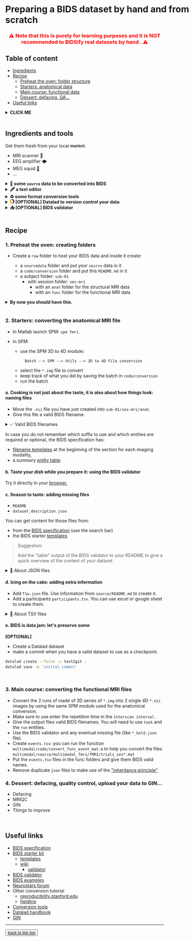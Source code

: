 <!-- TODO
- conversion script for MEG events
- link to BEPs have a look and contribute
- use BEPs to organize yet unsupported data
-->

<h1 style="width: 120%"> Preparing a BIDS dataset by hand and from scratch </h1>

<center>
<h3 style="color:red;">
  ⚠️ Note that this is purely for learning purposes and it is NOT recommended to BIDSify real datasets by hand . ⚠️
</h3>
</center>

<h2 id="TOC"> Table of content </h2>

- [Ingredients](#ingredients-and-tools)
- [Recipe](#recipe)
  - [Preheat the oven: folder structure](#preheat)
  - [Starters: anatomical data](#starters)
  - [Main course: functional data](#main-course)
  - [Dessert: defacing, QA...](#dessert)
- [Useful links](#useful-links)

<details><summary> <b>CLICK ME</b> </summary><br>

... to see what I hide !!!

<center>
<a href="https://twitter.com/RemiGau/status/1115513296134778880" target="_blank">
    <img src="https://pbs.twimg.com/media/D3sYRfhWkAAlevT?format=jpg&name=small" width="500" />
</a>
</center>

</details>

<br>

## Ingredients and tools

Get them fresh from your local ~~market~~:

- MRI scanner 🧲
- EEG amplifier 🌩
- MEG squid [🦑](https://theupturnedmicroscope.com/comic/squid/)
- ...

<details><summary> <b> 🧠 some <code>source</code> data to be converted into BIDS </b> </summary><br>
  <p>
    We will work with the
    <a href="https://www.fil.ion.ucl.ac.uk/spm/data/mmfaces/" target="_blank">
    multi-modal face dataset from SPM
    </a>.
  </p>
  <p>
      Very often MRI source data will be in a DICOM format and will require to be converted.
      Here the MRI data is in "3D" Nifti format <code>.hdr/.img</code> and
      we will need to change that to a "4D" Nifti <code>.nii</code> format.
  </p>
  <p>
    This dataset contains EEG, MEG and fMRI data on the same subject within the same paradigm.
    We also extracted some of the information about the data from the SPM manual
    and put it into the <code>source/README.md</code>.
  </p>
  <p>
    Similarly when you have DICOM data, it is usually a good idea
    to keep the PDF of MRI acquisition parameters with your source data.
  </p>
</details>

<details><summary> <b> 🖋 a text editor </b> </summary><br>
    Several common options top choose from:
    <ul>
        <li><a href="https://code.visualstudio.com" target="_blank">Visual Studio code</a></li>
        <li><a href="https://www.sublimetext.com/" target="_blank">Sublime</a></li>
        <li><a href="https://atom.io/" target="_blank">Atom</a></li>
        <li>Notepad does not really count.</li>
    </ul>
</details>

<details><summary> <b> ♻ some format conversion tools </b> </summary><br>
    <p>
      For the MRI data we will be using some of the SPM built-in functions
      to convert Nifti files into the proper format.
    </p>
</details>

<details>
  <summary> <b>
    <img  src="https://raw.githubusercontent.com/datalad/artwork/master/logos/logo_solo.svg"
          height="14"
          style="padding: 0; margin: 0"/>
    [OPTIONAL] Datalad to version control your data
  </b> </summary> <br>
  <p>
    You can follow the installation instruction in the
    <a href="http://handbook.datalad.org/en/latest/intro/installation.html" target="_blank">
    Datalad handbook.
    </a>
  </p>
</details>

<details><summary> <b> 📥 [OPTIONAL] BIDS validator </b> </summary><br>
  <ul>
      <li>Install <a href="https://nodejs.org" target="_blank">Node.js</a> (at least version 12.12.0).</li>
      <li>Update <code>npm</code> to be at least version 7 (<code>npm install --global npm@^7</code>)</li>
      <li>From a terminal run <code>npm install -g bids-validator</code></li>
      <li>Run <code>bids-validator</code> to start validating datasets.</li>
  </ul>
  See the full instruction <a href="https://www.npmjs.com/package/bids-validator#quickstart" target="_blank">here.</a>
</details>

<br>

## Recipe

<h3 id="preheat">1. Preheat the oven: creating folders</h3>

- Create a `raw` folder to host your BIDS data and inside it create:

  - a `sourcedata` folder and put your `source` data in it
  - a `code/conversion` folder and put this `README.md` in it
  - a subject folder: `sub-01`
    - with session folder: `ses-mri`
      - with an `anat` folder for the structural MRI data
      - with an `func` folder for the functional MRI data

<details><summary> <b>By now you should have this.</b> </summary><br>
  <pre>
  └── raw
      ├── code
      │   └── conversion
      ├── sourcedata
      │   ├── multimodal_fmri
      │   └── multimodal_smri
      └── sub-001
          └── ses-mri
              ├── anat
              └── func
  </pre>
</details>

<br>

<h3 id="starters">2. Starters: converting the anatomical MRI file</h3>

- In Matlab launch SPM: `spm fmri`.
- In SPM:

  - use the SPM 3D to 4D module:
    ```
      Batch --> SPM --> Utils --> 3D to 4D File conversion
    ```
  - select the `*.img` file to convert
  - keep track of what you did by saving the batch in `code/conversion`
  - run the batch

#### a. Cooking is not just about the taste, it is also about how things look: naming files

- Move the `.nii` file you have just created into `sub-01/ses-mri/anat`.
- Give this file a valid BIDS filename.

<details><summary> ✅ Valid BIDS filenames </summary><br>
  <ul>
    <li>
      BIDS filenames are composed of:
      <ul>
        <li><code>extension</code></li>
        <li><code>suffix</code> preceded by a <code>_</code></li>
        <li><code>entity-label</code> pairs separated by a <code>_</code></li>
      </ul>
    </li>
    <li>
      So a BIDS filename can look like: <code>entity1-label1_entity2-label2_suffix.extension</code>
    </li>
    <li>
      <code>entities</code> and <code>labels</code> can only contain letters and / or numbers.
    </li>
    <li>
      For a given suffix, some entities are <code>required</code> and some others are <code>[optional]</code>.
    </li>
    <li>
      <code>entity-label</code> pairs pairs have a specific order in which they must appear in filename.
    </li>
  </ul>
</details>

In case you do not remember which suffix to use and which entities are required
or optional, the BIDS specification has:

- [filename templates](https://bids-specification.readthedocs.io/en/stable/04-modality-specific-files/01-magnetic-resonance-imaging-data.html#anatomy-imaging-data)
  at the beginning of the section for each imaging modality,
- a summary
  [entity table](https://bids-specification.readthedocs.io/en/stable/99-appendices/04-entity-table.html).

#### b. Taste your dish while you prepare it: using the BIDS validator

Try it directly in your
<a href="https://bids-standard.github.io/bids-validator/" target="_blank">browser.</a>

#### c. Season to taste: adding missing files

- `README`
- `dataset_description.json`

You can get content for those files from:

- from the [BIDS specification](https://bids-specification.readthedocs.io) (use
  the search bar)
- the BIDS starter
  [templates](https://github.com/bids-standard/bids-starter-kit/tree/main/templates)

> Suggestion:
>
> Add the "table" output of the BIDS validator to your README to give a quick
> overview of the content of your dataset.

<details><summary> 🚨 About JSON files </summary><br>
JSON files are text files to store <code>key-value</code> pairs.

If your editor cannot help you format them properly, you can always use the
<a href="https://jsoneditoronline.org/" target="_blank"> online editor.</a>

<p>
More information on how read and write JSON files is available on the
<a  href="https://github.com/bids-standard/bids-starter-kit/wiki/Metadata-file-formats#json-files"
    target="_blank">
  BIDS stater kit.
</a>
</p>

<pre>JSON CONTENT EXAMPLE:

{
  "key": "value",
  "key2": "value2",
  "key3": {
    "subkey1": "subvalue1"
  },
  "array": [ 1, 2, 3 ],
  "boolean": true,
  "color": "gold",
  "null": null,
  "number": 123,
  "object": {
    "a": "b",
    "c": "d"
  },
  "string": "Hello World"
}</pre>
</details>

#### d. Icing on the cake: adding extra information

- Add `T1w.json` file. Use information from `source/README.md` to create it.
- Add a participants `participants.tsv`. You can use excel or google sheet to
  create them.

<details><summary> 🚨 About TSV files </summary><br>
A Tab-Separate Values (TSV) file is a text file where tab characters
(<code>\t</code>) separate fields that are in the file.

It is structured as a table, with each column representing a field of interest,
and each row representing a single data point.

<p>More information on how read and write TSV files is available on the
<a href="https://github.com/bids-standard/bids-starter-kit/wiki/Metadata-file-formats#tsv-files"
      target="_blank"> BIDS stater kit </a>
</p>

<pre>TSV CONTENT EXAMPLE:

participant_id\tage\tgender\n
sub-01\t34\tM</pre>
</details>

#### e. BIDS is data jam: let's preserve some

**[OPTIONAL]**

- Create a Datalad dataset
- make a commit when you have a valid dataset to use as a checkpoint.

```bash
datalad create --force -c text2git .
datalad save -m 'initial commit'
```

<br>

<h3 id="main-course">3. Main course: converting the functional MRI files</h3>

- Convert the 2 runs of made of 3D series of `*.img` into 2 single 4D `*.nii`
  images by using the same SPM module used for the anatomical conversion.
- Make sure to use enter the repetition time in the `interscan interval`.
- Give the output files valid BIDS filenames. You will need to use `task` and
  the `run` entities.
- Use the BIDS validator and any eventual missing file (like `*_bold.json`
  file).
- Create `events.tsv`: you can run the function
  `multimodal/code/convert_func_event_mat.m` to help you convert the files
  `multimodal/source/multimodal_fmri/fMRI/trials_ses*.mat`
- Put the `events.tsv` files in the func folders and give them BIDS valid names.
- Remove duplicate `json` files to make use of the
  ["inheritance principle"](https://bids-specification.readthedocs.io/en/stable/02-common-principles.html#the-inheritance-principle)

<h3 id="dessert">4. Dessert: defacing, quality control, upload your data to GIN...</h3>

- Defacing
- MRIQC
- GIN
- Things to improve

<br>

## Useful links

- [BIDS specification](https://bids-specification.readthedocs.io)
- [BIDS starter kit](https://github.com/bids-standard/bids-starter-kit)
  - [templates](https://github.com/bids-standard/bids-starter-kit/tree/main/templates)
  - [wiki](https://github.com/bids-standard/bids-starter-kit/wiki)
    - [validator](https://github.com/bids-standard/bids-starter-kit/wiki/bids-validator-info)
- [BIDS validator](https://github.com/bids-standard/bids-validator)
- [BIDS examples](https://github.com/bids-standard/bids-examples)
- [Neurostars forum](https://neurostars.org/tag/bids)
- Other conversion tutorial
  - [reproducibility.stanford.edu](https://reproducibility.stanford.edu/bids-tutorial-series-part-1a/)
  - [fieldtrip](https://www.fieldtriptoolbox.org/example/bids_mous/)
- [Conversion tools](https://bids.neuroimaging.io/benefits.html#converters)
- [Datalad handbook](http://handbook.datalad.org/en/latest/index.html)
- [GIN](https://gin.g-node.org/)

---

<button><a href="#TOC">back to the top</a></button>
